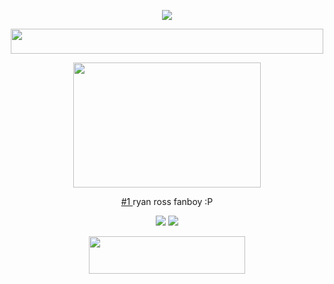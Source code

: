 <p align="center"> <dir="auto"> <img src="https://komarev.com/ghpvc/?username=clovxers&label=:3&color=0055D5&style=plastic"> </dir> </p>
<p align="center"> <img src=https://pix.crd.co/assets/images/gallery05/b0f7aa34.gif?v height="40" width="500"> </p>
  <p align="center"> <img src=https://pix.crd.co/assets/images/gallery16/babfead2.gif?v height="200" width="300">
<p align="center"> <ins> #1 </ins>	ryan ross fanboy :P </p>
  
  <div>
   <p align="center"> <img src=https://blinkies.cafe/b/blinkiesCafe-1p.gif> <img src=https://blinkies.cafe/b/display/0038-exitbutton2.gif> </p>
<p align="center" dir="auto"> <img src="https://spotify-github-profile.kittinanx.com/api/view?uid=31dnbrq33dernxlkwbvsoee7w6py&cover_image=true&theme=natemoo-re&show_offline=false&background_color=121212&interchange=false&bar_color=f4f2ec&bar_color_cover=false)](https://github.com/kittinan/spotify-github-profile)" height="60" width="250"></a>
